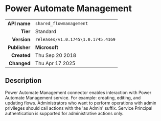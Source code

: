 # Power Automate Management
| | |
|-:|-|
|**API name**|`shared_flowmanagement`|
|**Tier**|Standard|
|**Version**|`releases/v1.0.1745\1.0.1745.4169`|
|**Publisher**|**Microsoft**|
|**Created**|Thu Sep 20 2018|
|**Changed**|Thu Apr 17 2025|

## Description
Power Automate Management connector enables interaction with Power Automate Management service. For example: creating, editing, and updating flows. Administrators who want to perform operations with admin privileges should call actions with the 'as Admin' suffix. Service Principal authentication is supported for administrative actions only.

